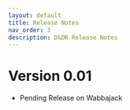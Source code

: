 ```yaml
---
layout: default
title: Release Notes
nav_order: 3
description: D&DR Release Notes
---
```


# Version 0.01
- Pending Release on Wabbajack
